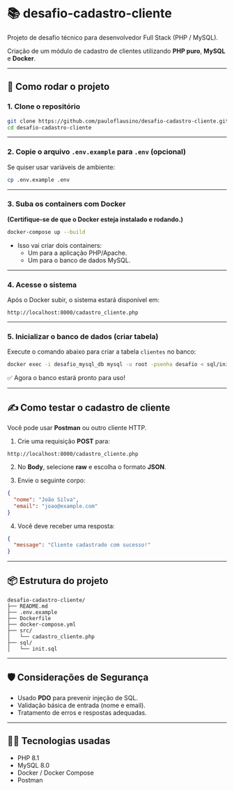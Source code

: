 

# 📚 desafio-cadastro-cliente

Projeto de desafio técnico para desenvolvedor Full Stack (PHP / MySQL).

Criação de um módulo de cadastro de clientes utilizando **PHP puro**, **MySQL** e **Docker**.

---

## 🚀 Como rodar o projeto

### 1. Clone o repositório

```bash
git clone https://github.com/pauloflausino/desafio-cadastro-cliente.git
cd desafio-cadastro-cliente
```

---

### 2. Copie o arquivo `.env.example` para `.env` (opcional)

Se quiser usar variáveis de ambiente:

```bash
cp .env.example .env
```

---

### 3. Suba os containers com Docker

**(Certifique-se de que o Docker esteja instalado e rodando.)**

```bash
docker-compose up --build
```

- Isso vai criar dois containers:
  - Um para a aplicação PHP/Apache.
  - Um para o banco de dados MySQL.

---

### 4. Acesse o sistema

Após o Docker subir, o sistema estará disponível em:

```
http://localhost:8000/cadastro_cliente.php
```

---

### 5. Inicializar o banco de dados (criar tabela)

Execute o comando abaixo para criar a tabela `clientes` no banco:

```bash
docker exec -i desafio_mysql_db mysql -u root -psenha desafio < sql/init.sql
```

✅ Agora o banco estará pronto para uso!

---

## ✍️ Como testar o cadastro de cliente

Você pode usar **Postman** ou outro cliente HTTP.

1. Crie uma requisição **POST** para:

```
http://localhost:8000/cadastro_cliente.php
```

2. No **Body**, selecione **raw** e escolha o formato **JSON**.

3. Envie o seguinte corpo:

```json
{
  "nome": "João Silva",
  "email": "joao@example.com"
}
```

4. Você deve receber uma resposta:

```json
{
  "message": "Cliente cadastrado com sucesso!"
}
```

---

## 📦 Estrutura do projeto

```
desafio-cadastro-cliente/
├── README.md
├── .env.example
├── Dockerfile
├── docker-compose.yml
├── src/
│   └── cadastro_cliente.php
├── sql/
│   └── init.sql
```

---

## 🛡️ Considerações de Segurança

- Usado **PDO** para prevenir injeção de SQL.
- Validação básica de entrada (nome e email).
- Tratamento de erros e respostas adequadas.

---

## 👨‍💻 Tecnologias usadas

- PHP 8.1
- MySQL 8.0
- Docker / Docker Compose
- Postman 

